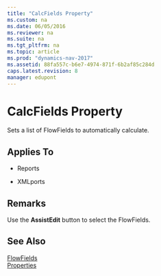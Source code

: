 ```yaml
---
title: "CalcFields Property"
ms.custom: na
ms.date: 06/05/2016
ms.reviewer: na
ms.suite: na
ms.tgt_pltfrm: na
ms.topic: article
ms.prod: "dynamics-nav-2017"
ms.assetid: 88fa557c-b6e7-4974-871f-6b2af85c284d
caps.latest.revision: 8
manager: edupont
---
```

# CalcFields Property
Sets a list of FlowFields to automatically calculate.  
  
## Applies To  
  
-   Reports  
  
-   XMLports  
  
## Remarks  
 Use the **AssistEdit** button to select the FlowFields.  
  
## See Also  
 [FlowFields](FlowFields.md)   
 [Properties](Properties.md)